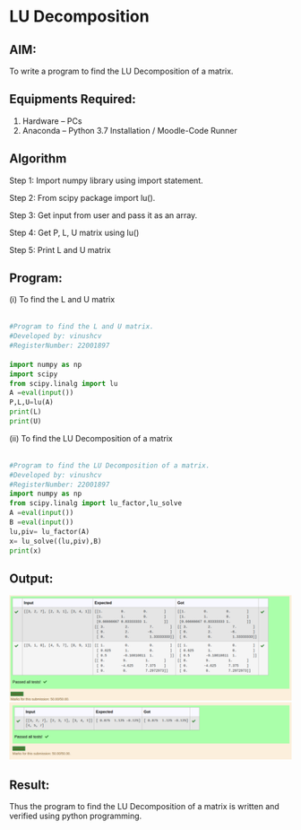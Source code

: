 # LU Decomposition 

## AIM:
To write a program to find the LU Decomposition of a matrix.

## Equipments Required:
1. Hardware – PCs
2. Anaconda – Python 3.7 Installation / Moodle-Code Runner

## Algorithm
Step 1: Import numpy library using import statement.

Step 2: From scipy package import lu().

Step 3: Get input from user and pass it as an array.

Step 4: Get P, L, U matrix using lu()

Step 5: Print L and U matrix

## Program:
(i) To find the L and U matrix
```python

#Program to find the L and U matrix.
#Developed by: vinushcv
#RegisterNumber: 22001897

import numpy as np
import scipy
from scipy.linalg import lu
A =eval(input())
P,L,U=lu(A)
print(L)
print(U)


```
(ii) To find the LU Decomposition of a matrix
```python

#Program to find the LU Decomposition of a matrix.
#Developed by: vinushcv
#RegisterNumber: 22001897
import numpy as np
from scipy.linalg import lu_factor,lu_solve
A =eval(input())
B =eval(input())
lu,piv= lu_factor(A)
x= lu_solve((lu,piv),B)
print(x)

```

## Output:
![output](LU.png)
![output](LU1.png)



## Result:
Thus the program to find the LU Decomposition of a matrix is written and verified using python programming.

